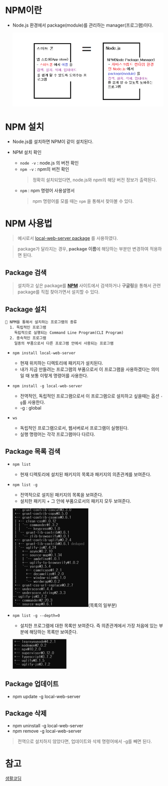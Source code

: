# NPM이란

-   Node.js 환경에서 package(module)를 관리하는 manager(프로그램)이다.

    ![NPM](../image/NPM.png)

# NPM 설치

-   Node.js를 설치하면 NPM이 같이 설치된다.

-   NPM 설치 확인
    -   `node -v` : node.js 의 버전 확인
    -   `npm -v` : npm의 버전 확인
        > 정확히 설치되었다면, node.js와 npm의 해당 버전 정보가 출력된다.
    -   `npm` : npm 명령어 사용설명서
        > npm 명령어를 모를 때는 `npm` 을 통해서 찾아볼 수 있다.

# NPM 사용법

> 예시로서 [local-web-server package](https://www.npmjs.com/package/local-web-server) 를 사용하였다.

> package가 달라지는 경우, **package 이름**에 해당하는 부분만 변경하여 적용하면 된다.

## Package 검색

> 설치하고 싶은 package를 **[NPM](<[npmjs.com](https://www.npmjs.com/)>)** 사이트에서 검색하거나 **구글링**을 통해서 관련 package를 직접 찾아가면서 설치할 수 있다.

## Package 설치

```
📖 NPM을 통해서 설치하는 프로그램의 종류
  1. 독립적인 프로그램
    독립적으로 실행되는 Command Line Program(CLI Program)
  2. 종속적인 프로그램
    일종의 부품으로서 다른 프로그램 안에서 사용되는 프로그램
```

-   `npm install local-web-server`

    -   현재 위치하는 디렉토리에 패키지가 설치된다.
    -   내가 지금 만들려는 프로그램의 부품으로서 이 프로그램을 사용하겠다는 의미일 때 보통 이렇게 명령어를 사용한다.

-   `npm install -g local-web-server`

    -   전역적인, 독립적인 프로그램으로서 이 프로그램으로 설치하고 싶을때는 옵션 `-g`를 사용한다.
    -   -g : global

-   `ws`
    -   독립적인 프로그램으로서, 웹서버로서 프로그램이 실행된다.
    -   실행 명령어는 각각 프로그램마다 다르다.

## Package 목록 검색

-   `npm list`
    -   현재 디렉토리에 설치된 패키지의 목록과 패키지의 의존관계를 보여준다.
-   `npm list -g`

    -   전역적으로 설치된 패키지의 목록을 보여준다.
    -   설치한 패키지 + 그 안에 부품으로서의 패키지 모두 보여준다.

    ![npmlistg](../image/npmlistg.png)(목록의 일부분)

-   `npm list -g --depth=0`

    -   설치한 프로그램에 대한 목록만 보여준다. 즉 의존관계에서 가장 처음에 있는 부분에 해당하는 목록만 보여준다.

    ![npmlistg_depth](../image/npmlistg_depth.png)

## Package 업데이트

-   npm update -g local-web-server

## Package 삭제

-   npm uninstall -g local-web-server
-   npm remove -g local-web-server

> 전역으로 설치하지 않았다면, 업데이트와 삭제 명령어에서 -g를 빼면 된다.

# 참고

[생활코딩](https://opentutorials.org/module/4044)
